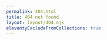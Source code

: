 ```yaml
---
permalink: 404.html
title: 404 not found
layout: layout/404.njk
eleventyExcludeFromCollections: true
---
```

